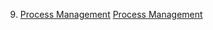9. [Process Management](https://blog.naver.com/jinju0405/222717732148)
[Process Management](https://blog.naver.com/jinju0405/222722140821)